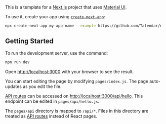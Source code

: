 This is a template for a [Next.js](https://nextjs.org/) project that uses [Material UI](https://material-ui.com/).

To use it, create your app using [`create-next-app`](https://github.com/vercel/next.js/tree/canary/packages/create-next-app):

```bash
npx create-next-app my-app-name --example https://github.com/Talendar/nextjs-material-ui-template
```

## Getting Started

To run the development server, use the command:

```bash
npm run dev
```

Open [http://localhost:3000](http://localhost:3000) with your browser to see the result.

You can start editing the page by modifying `pages/index.js`. The page auto-updates as you edit the file.

[API routes](https://nextjs.org/docs/api-routes/introduction) can be accessed on [http://localhost:3000/api/hello](http://localhost:3000/api/hello).
This endpoint can be edited in `pages/api/hello.js`.

The `pages/api` directory is mapped to `/api/*`. Files in this directory are treated as [API routes](https://nextjs.org/docs/api-routes/introduction)
instead of React pages.
